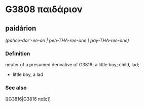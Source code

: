 # G3808 παιδάριον

## paidárion

_(pahee-dar'-ee-on | peh-THA-ree-one | pay-THA-ree-one)_

### Definition

neuter of a presumed derivative of G3816; a little boy; child, lad; 

- little boy, a lad

### See also

[[G3816|G3816 παῖς]]
